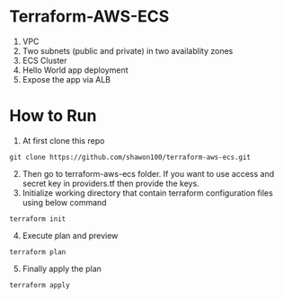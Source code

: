# Terraform-AWS-ECS

1. VPC
2. Two subnets (public and private) in two availablity zones
3. ECS Cluster
4. Hello World app deployment
5. Expose the app via ALB

# How to Run
1. At first clone this repo 

  ```
  git clone https://github.com/shawon100/terraform-aws-ecs.git
  ```
2. Then go to terraform-aws-ecs folder. If you want to use access and secret key in providers.tf then provide the keys. <br>
3. Initialize working directory that contain terraform configuration files using below command
  ```
  terraform init
  ```
4. Execute plan and preview 

  ```
  terraform plan
  ```
  
5. Finally apply the plan

  ```
  terraform apply
  ```


